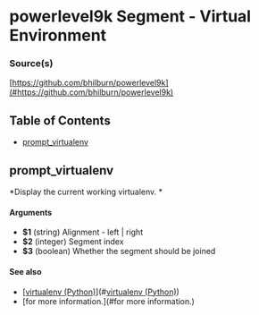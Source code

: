 # powerlevel9k Segment - Virtual Environment


### Source(s)

[https://github.com/bhilburn/powerlevel9k](#https://github.com/bhilburn/powerlevel9k)


## Table of Contents

- [prompt_virtualenv](#prompt_virtualenv)

## prompt_virtualenv
*Display the current working virtualenv. *

#### Arguments

- **$1** (string) Alignment - left | right
- **$2** (integer) Segment index
- **$3** (boolean) Whether the segment should be joined


#### See also

- [[virtualenv (Python)](https://virtualenv.pypa.io/en/latest/)](#[virtualenv (Python)](https://virtualenv.pypa.io/en/latest/))
- [for more information.](#for more information.)


